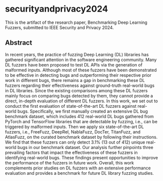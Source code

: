 # securityandprivacy2024

This is the artifact of the research paper, Benchmarking Deep Learning Fuzzers, submitted to IEEE Security and Privacy 2024.

## Abstract

In recent years, the practice of fuzzing Deep Learning (DL) libraries has gathered significant attention in the software engineering community. 
Many DL fuzzers have been proposed to test DL APIs via the generation of malformed inputs. 
Although most of these fuzzers have been demonstrated to be effective in detecting bugs and outperforming their respective prior work in different bugs, there remains a gap in benchmarking these DL fuzzers regarding their effectiveness against ground-truth real-world bugs in DL libraries. Since the existing comparisons among these DL fuzzers mainly focus on comparing bugs detected by them, they cannot provide a direct, in-depth evaluation of different DL fuzzers.
In this work, we set out to conduct the first evaluation of state-of-the-art DL fuzzers against real-world bugs. 
Specifically, we first manually created an extensive DL bug benchmark dataset, which includes 412 real-world DL bugs gathered from PyTorch and TensorFlow libraries that are detectable by fuzzing, i.e., can be triggered by malformed inputs. 
Then we apply six state-of-the-art DL fuzzers, i.e., FreeFuzz, DeepRel, NablaFuzz, DocTer, TitanFuzz, and AtlasFuzz, on the curated benchmark dataset by following their instructions. 
We find that these fuzzers can only detect 3.1\% (13 out of 412) unique real-world bugs in our benchmark dataset. 
Our analysis further pinpoints three prevailing factors that impact the effectiveness of these fuzzers in identifying real-world bugs. These findings present opportunities to improve the performance of the fuzzers in future work. 
Overall, this work complements prior studies on DL fuzzers with an extensive performance evaluation and provides a benchmark for future DL library fuzzing studies. 
